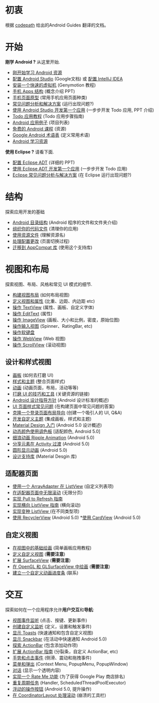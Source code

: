 # 初衷

根据 [codepath](https://codepath.com/) 给出的Android Guides 翻译的文档。

# 开始

**刚学 Android ?** 从这里开始.

* [刚开始学习 Android 资源](http://guides.codepath.com/android/Beginning-Android-Resources)
* [配置 Android Studio](https://docs.google.com/presentation/d/1iD0sMc-qIG80yZ1AQfDU5nxSAl3Xe4nx-2W_g9yzMSM/edit#slide=id.g76d46de3_2_0) (Google文档) 或 [配置 IntelliJ IDEA](http://guides.codepath.com/android/Setting-up-IntelliJ-IDEA#configure-intellij-idea)
* [安装一个快速的虚拟机](http://guides.codepath.com/android/Genymotion-2.0-Emulators-with-Google-Play-support) (Genymotion 教程)
* [手机 Apps 结构](https://docs.google.com/presentation/d/1KQHSp7aJkR_P3zH02ipYajP40mbCsuWTDLoeNUfALeo/edit#slide=id.ge28d4a94_088) (概念介绍 PPT)
* [手机页面原型](http://guides.codepath.com/android/Mobile-Screen-Archetypes) (常用手机应用页面种类)
* [常见问题分析和解决方案](http://guides.codepath.com/android/Troubleshooting-Common-Issues) (运行出现问题?)
* [使用 Android Studio 开发第一个应用](https://docs.google.com/presentation/d/15JnmfmFa0hJOEkBhG_TeymChLzDzpOTJvBlOj29A9fY/edit#slide=id.gf45d6347_3_0) (一步步开发 Todo 应用, PPT 介绍)
* [Todo 应用教程](http://guides.codepath.com/android/Basic-Todo-App-Tutorial) (Todo 应用步骤指南)
* [Android 应用例子](http://guides.codepath.com/android/Sample-Android-Apps) (项目列表)
* [免费的 Android 课程](http://guides.codepath.com/android/Free-Android-Curriculum) (资源)
* [Google Android 术语表](https://developers.google.com/android/for-all/vocab-words/) (定义常用术语)
* [Android 学习资源](https://github.com/CodementorIO/Android-Learning-Resources)

**使用 Eclipse ?** 请看下面.

* [配置 Eclipse ADT](http://goo.gl/Ml9YN) (详细的 PPT)
* [使用 Eclipse ADT 开发第一个应用](http://goo.gl/pBKfYP) (一步步开发 Todo 应用)
* [Eclipse 常见问题分析与解决方案](http://guides.codepath.com/android/Troubleshooting-Eclipse-Issues) (在 Eclipse 运行出现问题?)

# 结构

探索应用开发的基础

* [Android 目录结构](http://guides.codepath.com/android/Android-Directory-Structure#overview) (Android 程序的文件和文件夹介绍)
* [组织你的代码文件](http://guides.codepath.com/android/Organizing-your-Source-Files) (清理你的应用)
* [使用资源文件](http://guides.codepath.com/android/Using-String-Resources) (理解资源名)
* [处理配置更改](http://guides.codepath.com/android/Handling-Configuration-Changes) (页面切换过程)
* [迁移到 AppCompat 库](http://guides.codepath.com/android/Migrating-to-the-AppCompat-Library) (使用这个支持库)

# 视图和布局

探索视图、布局、风格和常见 UI 模式的细节.

* [构建视图布局](http://guides.codepath.com/android/Constructing-View-Layouts) (如何布局视图)
* [定义视图和属性](http://guides.codepath.com/android/Defining-Views-and-their-Attributes) (比重、边距、内边距 etc)
* [操作 TextView](http://guides.codepath.com/android/Working-with-the-TextView) (属性、画板、自定义字体)
* [操作 EditText](http://guides.codepath.com/android/Working-with-the-EditText) (属性)
* [操作 ImageView](http://guides.codepath.com/android/Working-with-the-ImageView) (画板、大小和比例，密度，原始位图)
* [操作输入视图](http://guides.codepath.com/android/Working-with-Input-Views) (Spinner、RatingBar, etc)
* [操作软键盘](http://guides.codepath.com/android/Working-with-the-Soft-Keyboard)
* [操作 WebView](http://guides.codepath.com/android/Working-with-the-WebView) (Web 视图)
* [操作 ScrollView](http://guides.codepath.com/android/Working-with-the-ScrollView) (滚动视图)

## 设计和样式视图

* [画板](http://guides.codepath.com/android/Drawables) (如何去打磨 UI)
* [样式和主题](http://guides.codepath.com/android/Styles-and-Themes) (整合页面样式)
* [动画](http://guides.codepath.com/android/Animations) (动画页面，布局，活动等等)
* [打磨 UI 的技巧和工具](http://guides.codepath.com/android/Polishing-a-UI-Tips-and-Tools) (关键资源的链接)
* [Android 设计指导方针](http://guides.codepath.com/android/Android-Design-Guidelines) (Android 设计标准的概述)
* [UI 页面样式常见问题](http://guides.codepath.com/android/Styling-UI-Screens-FAQ) (在构建页面中常见问题的答案)
* [克隆一个登录页面布局导向](http://guides.codepath.com/android/Cloning-a-Login-Screen-Layout-Guide) (创建一个吸引人的 UI, Q&A)
* [开发自定义主题](http://guides.codepath.com/android/Developing-Custom-Themes) (集成画板，样式和主题)
* [Material Design 入门](http://guides.codepath.com/android/Material-Design-Primer) (Android 5.0 设计概述)
* [动态颜色使用调色板](http://guides.codepath.com/android/Dynamic-Color-using-Palettes) [适配颜色, Android 5.0]
* [细浪动画 Ripple Animation](http://guides.codepath.com/android/Ripple-Animation) (Android 5.0)
* [分享元素在 Activity 过渡](http://guides.codepath.com/android/Shared-Element-Activity-Transition) (Android 5.0)
* [圆形显示动画](http://guides.codepath.com/android/Circular-Reveal-Animation) (Android 5.0)
* [设计支持库](http://guides.codepath.com/android/Design-Support-Library) (Material Desgin 库)

## 适配器页面

* [使用一个 ArrayAdapter 在 ListView](http://guides.codepath.com/android/Using-an-ArrayAdapter-with-ListView) (自定义列表项)
* [在适配器页面中无限滚动](http://guides.codepath.com/android/Endless-Scrolling-with-AdapterViews) (无限分页)
* [实现 Pull to Refresh 指南](http://guides.codepath.com/android/Implementing-Pull-to-Refresh-Guide)
* [实现横向 ListView 指南](http://guides.codepath.com/android/Implementing-a-Horizontal-ListView-Guide) (横向滚动)
* [实现变种 ListView ](http://guides.codepath.com/android/Implementing-a-Heterogenous-ListView) (在不同类型项)
* [使用 RecyclerView](http://guides.codepath.com/android/Using-the-RecyclerView) (Android 5.0)
*[使用 CardView](http://guides.codepath.com/android/Using-the-CardView) (Android 5.0)

## 自定义视图

* [在视图中的基础绘画](http://guides.codepath.com/android/Basic-Painting-with-Views) (简单画板应用教程)
* [定义自定义视图](http://guides.codepath.com/android/Defining-Custom-Views) (**需要注意**)
* [扩展 SurfaceView](http://guides.codepath.com/android/Extending-SurfaceView) (**需要注意**)
* [在 OpenGL 和 GLSurfaceView 中绘画](http://guides.codepath.com/android/Drawing-with-OpenGL-and-GLSurfaceView) (**需要注意**)
* [建立一个自定义动画进度条](http://guides.codepath.com/android/Progress-Bar-Custom-View) (联系)

# 交互

探索如何在一个应用程序允许**用户交互**和**导航**:

* [视图事件监听](http://guides.codepath.com/android/Basic-Event-Listeners) (点击、按键、更新事件)
* [创建自定义监听](http://guides.codepath.com/android/Creating-Custom-Listeners) (定义，设置和触发事件)
* [显示 Toasts](http://guides.codepath.com/android/Displaying-Toasts) (快速通知和包含自定义视图)
* [显示 Snackbar](http://guides.codepath.com/android/Displaying-the-Snackbar) (在活动中快速通知 Android 5.0)
* [探索 ActionBar](http://guides.codepath.com/android/Defining-The-ActionBar) (包含添加动作项)
* [扩展 ActionBar 指南](http://guides.codepath.com/android/Extended-ActionBar-Guide) (分裂条，自定义 ActionBar, etc)
* [手势和点击事件](http://guides.codepath.com/android/Gestures-and-Touch-Events) (侧滑、震动和拖拽事件)
* [菜单和弹出](http://guides.codepath.com/android/Menus-and-Popups) (Context Menu, PopupMenu, PopupWindow)
* [对话](http://guides.codepath.com/android/Using-DialogFragment) (显示一个透明内容)
* [实现一个 Rate Me 功能](http://guides.codepath.com/android/Implementing-a-Rate-Me-Feature) (为了获得 Google Play 商店排名)
* [重复周期任务](http://guides.codepath.com/android/Repeating-Periodic-Tasks) (Handler, ScheduledThreadPoolExecutor)
* [浮动的操作按钮](http://guides.codepath.com/android/Floating-Action-Buttons) (Android 5.0, 提升操作)
* [在 CoordinatorLayout 处理滚动](http://guides.codepath.com/android/Handling-Scrolls-with-CoordinatorLayout) (崩溃的工具栏)

